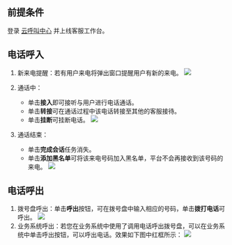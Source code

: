 ## 前提条件
登录 [云呼叫中心](https://tccc.qcloud.com/login) 并上线客服工作台。

## 电话呼入
1. 新来电提醒：若有用户来电将弹出窗口提醒用户有新的来电。
![](https://main.qcloudimg.com/raw/875b41555bf10014256c500d6d9af2f0.png)

2. 通话中：
	- 单击**接入**即可接听与用户进行电话通话。
	- 单击**转接**可在通话过程中该电话转接至其他的客服接待。
	- 单击**挂断**可挂断电话。
![](https://main.qcloudimg.com/raw/4b891c5b93a592770accd6d52ef81d21.png)

3. 通话结束：
	- 单击**完成会话**任务消失。
	- 单击**添加黑名单**可将该来电号码加入黑名单，平台不会再接收到该号码的来电。
![](https://main.qcloudimg.com/raw/c72ae538e13fe1ac573a3c0a1b07f565.png)

## 电话呼出
1. 拨号盘呼出：单击**呼出**按钮，可在拨号盘中输入相应的号码，单击**拨打电话**可呼出。
![](https://main.qcloudimg.com/raw/a7fa5ee7ea4f0a4c088f5fbddb231fb0.png)
2. 业务系统呼出：若您在业务系统中使用了调用电话呼出拨号盘，可以在业务系统中单击呼出按钮，可以呼出电话。效果如下图中红框所示：
![](https://main.qcloudimg.com/raw/b5ecdda29f383a2a5d906006b7536686.png)

